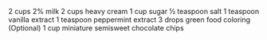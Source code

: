 2 cups 2% milk
2 cups heavy cream
1 cup sugar
½ teaspoon salt
1 teaspoon vanilla extract
1 teaspoon peppermint extract
3 drops green food coloring (Optional)
1 cup miniature semisweet chocolate chips